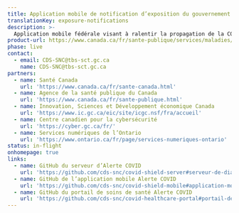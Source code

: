 ```yaml
---
title: Application mobile de notification d’exposition du gouvernement du Canada
translationKey: exposure-notifications
description: >-
  Application mobile fédérale visant à ralentir la propagation de la COVID-19 au Canada en avisant les Canadiens de leurs expositions tout en protégeant complètement leur vie privée.
product-url: https://www.canada.ca/fr/sante-publique/services/maladies/maladie-coronavirus-covid-19/alerte-covid.html
phase: live
contact:
  - email: CDS-SNC@tbs-sct.gc.ca
    name: CDS-SNC@tbs-sct.gc.ca
partners:
  - name: Santé Canada
    url: 'https://www.canada.ca/fr/sante-canada.html'
  - name: Agence de la santé publique du Canada
    url: 'https://www.canada.ca/fr/sante-publique.html'
  - name: Innovation, Sciences et Développement économique Canada
    url: 'https://www.ic.gc.ca/eic/site/icgc.nsf/fra/accueil'
  - name: Centre canadien pour la cybersécurité
    url: 'https://cyber.gc.ca/fr/'
  - name: Services numériques de l’Ontario
    url: 'https://www.ontario.ca/fr/page/services-numeriques-ontario'
status: in-flight
onhomepage: true
links: 
  - name: GitHub du serveur d’Alerte COVID
    url: 'https://github.com/cds-snc/covid-shield-server#serveur-de-diagnostic-covid-shield'
  - name: GitHub de l’application mobile Alerte COVID
    url: 'https://github.com/cds-snc/covid-shield-mobile#application-mobile-covid-shield'
  - name: GitHub du portail de soins de santé Alerte COVID
    url: 'https://github.com/cds-snc/covid-healthcare-portal#portail-de-soins-de-sant%C3%A9-covid'
---
```



